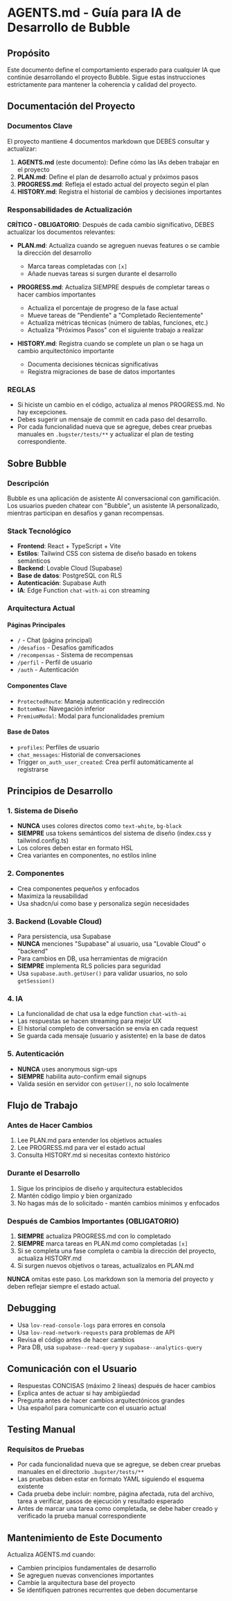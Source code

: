 # AGENTS.md - Guía para IA de Desarrollo de Bubble

## Propósito
Este documento define el comportamiento esperado para cualquier IA que continúe desarrollando el proyecto Bubble. Sigue estas instrucciones estrictamente para mantener la coherencia y calidad del proyecto.

## Documentación del Proyecto

### Documentos Clave
El proyecto mantiene 4 documentos markdown que DEBES consultar y actualizar:

1. **AGENTS.md** (este documento): Define cómo las IAs deben trabajar en el proyecto
2. **PLAN.md**: Define el plan de desarrollo actual y próximos pasos
3. **PROGRESS.md**: Refleja el estado actual del proyecto según el plan
4. **HISTORY.md**: Registra el historial de cambios y decisiones importantes

### Responsabilidades de Actualización

**CRÍTICO - OBLIGATORIO**: Después de cada cambio significativo, DEBES actualizar los documentos relevantes:

- **PLAN.md**: Actualiza cuando se agreguen nuevas features o se cambie la dirección del desarrollo
  - Marca tareas completadas con `[x]`
  - Añade nuevas tareas si surgen durante el desarrollo
  
- **PROGRESS.md**: Actualiza SIEMPRE después de completar tareas o hacer cambios importantes
  - Actualiza el porcentaje de progreso de la fase actual
  - Mueve tareas de "Pendiente" a "Completado Recientemente"
  - Actualiza métricas técnicas (número de tablas, funciones, etc.)
  - Actualiza "Próximos Pasos" con el siguiente trabajo a realizar
  
- **HISTORY.md**: Registra cuando se complete un plan o se haga un cambio arquitectónico importante
  - Documenta decisiones técnicas significativas
  - Registra migraciones de base de datos importantes

### REGLAS

- Si hiciste un cambio en el código, actualiza al menos PROGRESS.md. No hay excepciones.
- Debes sugerir un mensaje de commit en cada paso del desarrollo.
- Por cada funcionalidad nueva que se agregue, debes crear pruebas manuales en `.bugster/tests/**` y actualizar el plan de testing correspondiente.

## Sobre Bubble

### Descripción
Bubble es una aplicación de asistente AI conversacional con gamificación. Los usuarios pueden chatear con "Bubble", un asistente IA personalizado, mientras participan en desafíos y ganan recompensas.

### Stack Tecnológico
- **Frontend**: React + TypeScript + Vite
- **Estilos**: Tailwind CSS con sistema de diseño basado en tokens semánticos
- **Backend**: Lovable Cloud (Supabase)
- **Base de datos**: PostgreSQL con RLS
- **Autenticación**: Supabase Auth
- **IA**: Edge Function `chat-with-ai` con streaming

### Arquitectura Actual

#### Páginas Principales
- `/` - Chat (página principal)
- `/desafios` - Desafíos gamificados
- `/recompensas` - Sistema de recompensas
- `/perfil` - Perfil de usuario
- `/auth` - Autenticación

#### Componentes Clave
- `ProtectedRoute`: Maneja autenticación y redirección
- `BottomNav`: Navegación inferior
- `PremiumModal`: Modal para funcionalidades premium

#### Base de Datos
- `profiles`: Perfiles de usuario
- `chat_messages`: Historial de conversaciones
- Trigger `on_auth_user_created`: Crea perfil automáticamente al registrarse

## Principios de Desarrollo

### 1. Sistema de Diseño
- **NUNCA** uses colores directos como `text-white`, `bg-black`
- **SIEMPRE** usa tokens semánticos del sistema de diseño (index.css y tailwind.config.ts)
- Los colores deben estar en formato HSL
- Crea variantes en componentes, no estilos inline

### 2. Componentes
- Crea componentes pequeños y enfocados
- Maximiza la reusabilidad
- Usa shadcn/ui como base y personaliza según necesidades

### 3. Backend (Lovable Cloud)
- Para persistencia, usa Supabase
- **NUNCA** menciones "Supabase" al usuario, usa "Lovable Cloud" o "backend"
- Para cambios en DB, usa herramientas de migración
- **SIEMPRE** implementa RLS policies para seguridad
- Usa `supabase.auth.getUser()` para validar usuarios, no solo `getSession()`

### 4. IA
- La funcionalidad de chat usa la edge function `chat-with-ai`
- Las respuestas se hacen streaming para mejor UX
- El historial completo de conversación se envía en cada request
- Se guarda cada mensaje (usuario y asistente) en la base de datos

### 5. Autenticación
- **NUNCA** uses anonymous sign-ups
- **SIEMPRE** habilita auto-confirm email signups
- Valida sesión en servidor con `getUser()`, no solo localmente

## Flujo de Trabajo

### Antes de Hacer Cambios
1. Lee PLAN.md para entender los objetivos actuales
2. Lee PROGRESS.md para ver el estado actual
3. Consulta HISTORY.md si necesitas contexto histórico

### Durante el Desarrollo
1. Sigue los principios de diseño y arquitectura establecidos
2. Mantén código limpio y bien organizado
3. No hagas más de lo solicitado - mantén cambios mínimos y enfocados

### Después de Cambios Importantes (OBLIGATORIO)
1. **SIEMPRE** actualiza PROGRESS.md con lo completado
2. **SIEMPRE** marca tareas en PLAN.md como completadas `[x]`
3. Si se completa una fase completa o cambia la dirección del proyecto, actualiza HISTORY.md
4. Si surgen nuevos objetivos o tareas, actualízalos en PLAN.md

**NUNCA** omitas este paso. Los markdown son la memoria del proyecto y deben reflejar siempre el estado actual.

## Debugging
- Usa `lov-read-console-logs` para errores en consola
- Usa `lov-read-network-requests` para problemas de API
- Revisa el código antes de hacer cambios
- Para DB, usa `supabase--read-query` y `supabase--analytics-query`

## Comunicación con el Usuario
- Respuestas CONCISAS (máximo 2 líneas) después de hacer cambios
- Explica antes de actuar si hay ambigüedad
- Pregunta antes de hacer cambios arquitectónicos grandes
- Usa español para comunicarte con el usuario actual

## Testing Manual

### Requisitos de Pruebas
- Por cada funcionalidad nueva que se agregue, se deben crear pruebas manuales en el directorio `.bugster/tests/**`
- Las pruebas deben estar en formato YAML siguiendo el esquema existente
- Cada prueba debe incluir: nombre, página afectada, ruta del archivo, tarea a verificar, pasos de ejecución y resultado esperado
- Antes de marcar una tarea como completada, se debe haber creado y verificado la prueba manual correspondiente

## Mantenimiento de Este Documento
Actualiza AGENTS.md cuando:
- Cambien principios fundamentales de desarrollo
- Se agreguen nuevas convenciones importantes
- Cambie la arquitectura base del proyecto
- Se identifiquen patrones recurrentes que deben documentarse
